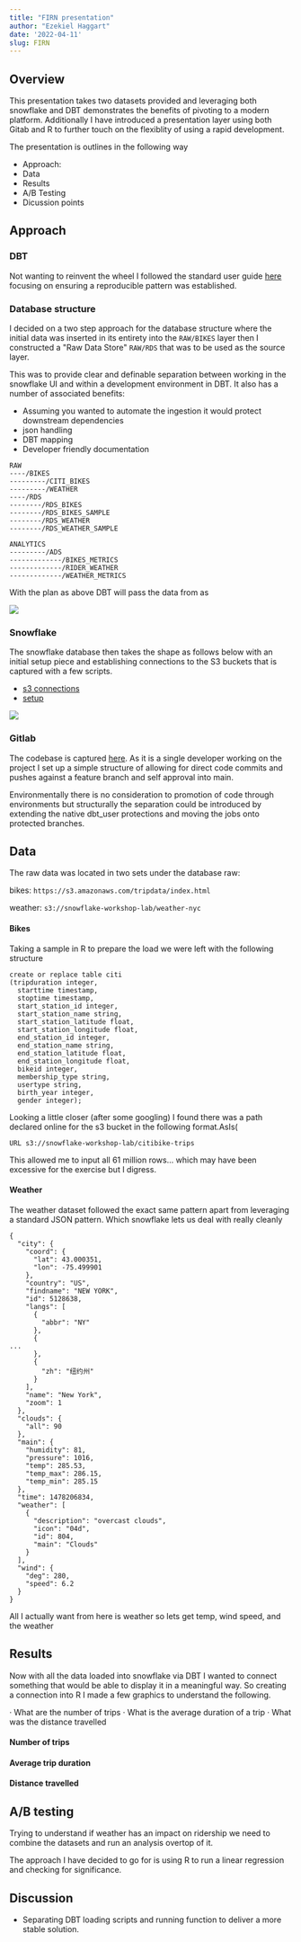 ```yaml
---
title: "FIRN presentation"
author: "Ezekiel Haggart"
date: '2022-04-11'
slug: FIRN
---
```

  
## Overview
This presentation takes two datasets provided and leveraging both snowflake and DBT demonstrates the benefits of pivoting to a modern platform.
Additionally I have introduced a presentation layer using both Gitab and R to further touch on the flexiblity of using a rapid development. 

The presentation is outlines in the following way

- Approach:
- Data
- Results
- A/B Testing
- Dicussion points

  
## Approach
### DBT
Not wanting to reinvent the wheel I followed the standard user guide [here](https://discourse.getdbt.com/t/setting-up-snowflake-the-exact-grant-statements-we-run/439) focusing on ensuring a reproducible pattern was established.

### Database structure
I decided on a two step approach for the database structure where the initial data was inserted in its entirety into the `RAW/BIKES` layer then I constructed a "Raw Data Store" `RAW/RDS` that was to be used as the source layer. 

This was to provide clear and definable separation between working in the snowflake UI and within a development environment in DBT. It also has a number of associated benefits:

- Assuming you wanted to automate the ingestion it would protect downstream dependencies  
- json handling
- DBT mapping
- Developer friendly documentation


```
RAW
----/BIKES
---------/CITI_BIKES  
---------/WEATHER
----/RDS
--------/RDS_BIKES
--------/RDS_BIKES_SAMPLE
--------/RDS_WEATHER
--------/RDS_WEATHER_SAMPLE

ANALYTICS
---------/ADS
-------------/BIKES_METRICS
-------------/RIDER_WEATHER
-------------/WEATHER_METRICS
```

With the plan as above DBT will pass the data from as 

![]("assets/dbt_linage.png")

### Snowflake

The snowflake database then takes the shape as follows below with an initial setup piece and establishing connections to the S3 buckets that is captured with a few scripts.

- [s3 connections](https://gitlab.com/ezekiel.j.p.h/analytics/-/blob/main/analysis/snowflake/s3_connections.sql)
- [setup](https://gitlab.com/ezekiel.j.p.h/analytics/-/blob/main/analysis/snowflake/setup.sql)


![]("assets/snowflake.png")

### Gitlab 
The codebase is captured [here](https://gitlab.com/ezekiel.j.p.h/analytics). As it is a single developer working on the project I set up a simple structure of allowing for direct code commits and pushes against a feature branch and self approval into main.

Environmentally there is no consideration to promotion of code through environments but structurally the separation could be introduced by extending the native dbt_user protections and moving the jobs onto protected branches.
  
## Data
The raw data was located in two sets under the database raw:

bikes: `https://s3.amazonaws.com/tripdata/index.html`

weather: `s3://snowflake-workshop-lab/weather-nyc`

#### Bikes 
Taking a sample in R to prepare the load we were left with the following structure
```
create or replace table citi
(tripduration integer,
  starttime timestamp,
  stoptime timestamp,
  start_station_id integer,
  start_station_name string,
  start_station_latitude float,
  start_station_longitude float,
  end_station_id integer,
  end_station_name string,
  end_station_latitude float,
  end_station_longitude float,
  bikeid integer,
  membership_type string,
  usertype string,
  birth_year integer,
  gender integer);

```

Looking a little closer (after some googling) I found there was a path declared online for the s3 bucket in the following format.AsIs(

```
URL s3://snowflake-workshop-lab/citibike-trips
```

This allowed me to input all 61 million rows... which may have been excessive for the exercise but I digress. 

#### Weather

The weather dataset followed the exact same pattern apart from leveraging a standard JSON pattern. Which snowflake lets us deal with really cleanly

```
{
  "city": {
    "coord": {
      "lat": 43.000351,
      "lon": -75.499901
    },
    "country": "US",
    "findname": "NEW YORK",
    "id": 5128638,
    "langs": [
      {
        "abbr": "NY"
      },
      {
...
      },
      {
        "zh": "纽约州"
      }
    ],
    "name": "New York",
    "zoom": 1
  },
  "clouds": {
    "all": 90
  },
  "main": {
    "humidity": 81,
    "pressure": 1016,
    "temp": 285.53,
    "temp_max": 286.15,
    "temp_min": 285.15
  },
  "time": 1478206834,
  "weather": [
    {
      "description": "overcast clouds",
      "icon": "04d",
      "id": 804,
      "main": "Clouds"
    }
  ],
  "wind": {
    "deg": 280,
    "speed": 6.2
  }
}
```

All I actually want from here is weather so lets get temp, wind speed, and the weather

## Results
Now with all the data loaded into snowflake via DBT I wanted to connect something that would be able to display it in a meaningful way. So creating a connection into R I made a few graphics to understand the following.

· What are the number of trips
· What is the average duration of a trip
· What was the distance travelled

#### Number of trips

#### Average trip duration

#### Distance travelled


## A/B testing

Trying to understand if weather has an impact on ridership we need to combine the datasets and run an analysis overtop of it. 

The approach I have decided to go for is using R to run a linear regression and checking for significance. 


## Discussion
- Separating DBT loading scripts and running function to deliver a more stable solution.


